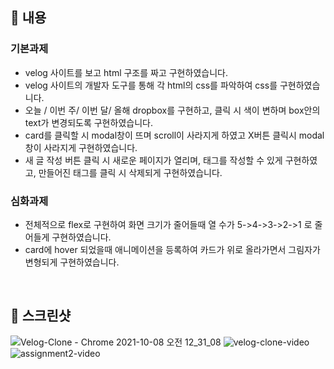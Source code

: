## 📌 내용

### 기본과제

- velog 사이트를 보고 html 구조를 짜고 구현하였습니다.
- velog 사이트의 개발자 도구를 통해 각 html의 css를 파악하여 css를 구현하였습니다.
- 오늘 / 이번 주/ 이번 달/ 올해 dropbox를 구현하고, 클릭 시 색이 변하며 box안의 text가 변경되도록 구현하였습니다.
- card를 클릭할 시 modal창이 뜨며 scroll이 사라지게 하였고 X버튼 클릭시 modal창이 사라지게 구현하였습니다.
- 새 글 작성 버튼 클릭 시 새로운 페이지가 열리며, 태그를 작성할 수 있게 구현하였고, 만들어진 태그를 클릭 시 삭제되게 구현하였습니다.

### 심화과제

- 전체적으로 flex로 구현하여 화면 크기가 줄어들때 열 수가 5->4->3->2->1 로 줄어들게 구현하였습니다.
- card에 hover 되었을때 애니메이션을 등록하여 카드가 위로 올라가면서 그림자가 변형되게 구현하였습니다.

<br />

## 📌 스크린샷

![Velog-Clone - Chrome 2021-10-08 오전 12_31_08](https://user-images.githubusercontent.com/67372977/136416404-b4ecfd24-23a5-40b6-9c27-8dc24725402c.png)
![velog-clone-video](https://user-images.githubusercontent.com/67372977/136417971-350b5cad-f8f0-4dd0-83b2-b87ca30a25b3.gif)
![assignment2-video](https://user-images.githubusercontent.com/67372977/138130034-c0706dcd-6aa9-40bf-90fe-65f6a364a1e0.gif)
